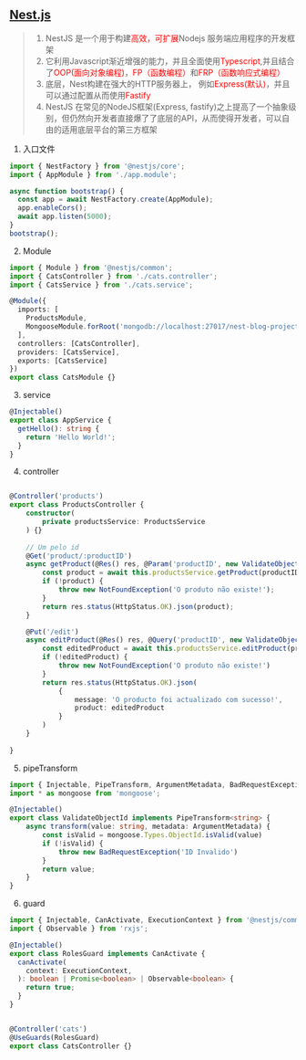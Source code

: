 ## [Nest.js](https://nestjs.bootcss.com/)
> 1. NestJS 是一个用于构建<font color=red>高效，可扩展</font>Nodejs 服务端应用程序的开发框架
> 2. 它利用Javascript渐近增强的能力，并且全面使用<font color=red>Typescript</font>,并且结合了<font color=red>OOP(面向对象编程)</font>，<font color=red>FP（函数编程）</font>和<font color=red>FRP（函数响应式编程）</font>
> 3. 底层，Nest构建在强大的HTTP服务器上， 例如<font color=red>Express(默认)</font>，并且可以通过配置从而使用<font color=red>Fastify</font>
> 4. NestJS 在常见的NodeJS框架(Express, fastify)之上提高了一个抽象级别，但仍然向开发者直接爆了了底层的API，从而使得开发者，可以自由的适用底层平台的第三方框架
1. 入口文件
```ts
import { NestFactory } from '@nestjs/core';
import { AppModule } from './app.module';

async function bootstrap() {
  const app = await NestFactory.create(AppModule);
  app.enableCors();
  await app.listen(5000);
}
bootstrap();

```

2. Module 
```ts
import { Module } from '@nestjs/common';
import { CatsController } from './cats.controller';
import { CatsService } from './cats.service';

@Module({
  imports: [
    ProductsModule,
    MongooseModule.forRoot('mongodb://localhost:27017/nest-blog-project', { useNewUrlParser: true })
  ],
  controllers: [CatsController],
  providers: [CatsService],
  exports: [CatsService]
})
export class CatsModule {}

```

3. service 
```ts
@Injectable()
export class AppService {
  getHello(): string {
    return 'Hello World!';
  }
}

```

4. controller
```ts

@Controller('products')
export class ProductsController {
    constructor(
        private productsService: ProductsService
    ) {}
    
    // Um pelo id
    @Get('product/:productID')
    async getProduct(@Res() res, @Param('productID', new ValidateObjectId()) productID) {
        const product = await this.productsService.getProduct(productID);
        if (!product) {
            throw new NotFoundException('O produto não existe!');
        }
        return res.status(HttpStatus.OK).json(product);
    }

    @Put('/edit')
    async editProduct(@Res() res, @Query('productID', new ValidateObjectId()) productID, @Body() createProductDTO: CreateProductDTO) {
        const editedProduct = await this.productsService.editProduct(productID, createProductDTO)
        if (!editedProduct) {
            throw new NotFoundException('O produto não existe!')
        }
        return res.status(HttpStatus.OK).json(
            {
                message: 'O producto foi actualizado com sucesso!',
                product: editedProduct
            }
        )
    }   
 
}
```

5. pipeTransform
```ts
import { Injectable, PipeTransform, ArgumentMetadata, BadRequestException } from "@nestjs/common";
import * as mongoose from 'mongoose';

@Injectable()
export class ValidateObjectId implements PipeTransform<string> {
    async transform(value: string, metadata: ArgumentMetadata) {
        const isValid = mongoose.Types.ObjectId.isValid(value)
        if (!isValid) {
            throw new BadRequestException('ID Invalido')
        }
        return value;
    }
}
```
6. guard
```ts
import { Injectable, CanActivate, ExecutionContext } from '@nestjs/common';
import { Observable } from 'rxjs';

@Injectable()
export class RolesGuard implements CanActivate {
  canActivate(
    context: ExecutionContext,
  ): boolean | Promise<boolean> | Observable<boolean> {
    return true;
  }
}
```
```ts

@Controller('cats')
@UseGuards(RolesGuard)
export class CatsController {}
```